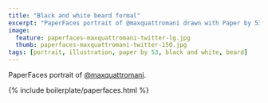 ```yaml
---
title: "Black and white beard formal"
excerpt: "PaperFaces portrait of @maxquattromani drawn with Paper by 53 on an iPad."
image: 
  feature: paperfaces-maxquattromani-twitter-lg.jpg
  thumb: paperfaces-maxquattromani-twitter-150.jpg
tags: [portrait, illustration, paper by 53, black and white, beard]
---
```


PaperFaces portrait of [@maxquattromani](http://twitter.com/maxquattromani).

{% include boilerplate/paperfaces.html %}
